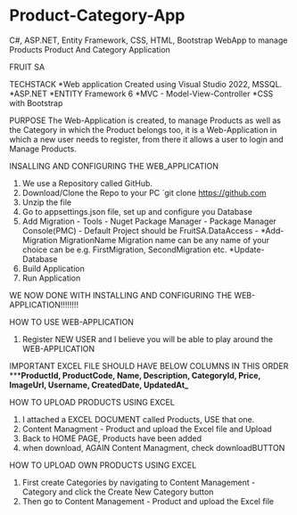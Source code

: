 # Product-Category-App
C#, ASP.NET, Entity Framework, CSS, HTML, Bootstrap WebApp to manage Products
Product And Category Application

FRUIT SA

TECHSTACK
*Web application Created using Visual Studio 2022, MSSQL.
*ASP.NET
*ENTITY Framework 6
*MVC - Model-View-Controller
*CSS with Bootstrap

PURPOSE
The Web-Application is created, to manage Products as well as the Category in which the Product belongs too, it is a Web-Application in which a new user needs to register, from there it allows a user to login and Manage Products.



INSALLING AND CONFIGURING THE WEB_APPLICATION
1. We use a Repository called GitHub.
2. Download/Clone the Repo to your PC
	`git clone https://github.com
3. Unzip the file
4. Go to appsettings.json file, set up and configure you Database
5. Add Migration - Tools - Nuget Package Manager - Package Manager Console(PMC) - Default Project should be FruitSA.DataAccess -
	*Add-Migration MigrationName Migration name can be any name of your choice can be e.g. FirstMigration, SecondMigration etc.
	*Update-Database
6. Build Application 
7. Run Application 

WE NOW DONE WITH INSTALLING AND CONFIGURING THE WEB-APPLICATION!!!!!!!! 


HOW TO USE WEB-APPLICATION
1. Register NEW USER and I believe you will be able to play around the WEB-APPLICATION


IMPORTANT EXCEL FILE SHOULD HAVE BELOW COLUMNS IN THIS ORDER
*********ProductId, ProductCode, Name, Description, CategoryId, Price, ImageUrl, Username, CreatedDate, UpdatedAt_******

HOW TO UPLOAD PRODUCTS USING EXCEL
1. I attached a EXCEL DOCUMENT called Products, USE that one.
2. Content Managment - Product and upload the Excel file and Upload
3. Back to HOME PAGE, Products have been added
4. when download, AGAIN Content Managment, check downloadBUTTON



HOW TO UPLOAD OWN PRODUCTS USING EXCEL
1. First create Categories by navigating to Content Management - Category and click the Create New Category button
2. Then go to Content Management - Product and upload the Excel file
   

